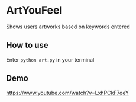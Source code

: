 # ArtYouFeel
Shows users artworks based on keywords entered

## How to use
Enter `python art.py` in your terminal

## Demo
https://www.youtube.com/watch?v=LxhPCkF7qeY
